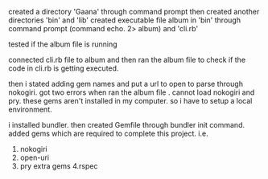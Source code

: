 created a directory 'Gaana' through command prompt
then created another directories 'bin' and 'lib'
created executable file album in 'bin' through command prompt (command echo. 2> album) and 'cli.rb'

tested if the album file is running

connected cli.rb file to album and then ran the album file to check if the code in cli.rb is getting executed.

then i stated adding gem names and put a url to open to parse through nokogiri.
got two errors when ran the album file . cannot load nokogiri and pry.
these gems aren't installed in my computer.
so i have to setup a local environment.

i installed bundler.
then created Gemfile through bundler init command.
added gems which are required to complete this project.
i.e.
1. nokogiri
2. open-uri
3. pry
extra gems
4.rspec
